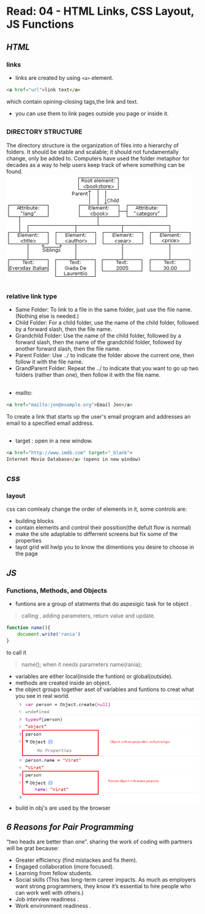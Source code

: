 # Read: 04 - HTML Links, CSS Layout, JS Functions
<link href="style.css">

## *HTML*

### **links**
- links are created by using ```<a>``` element.
```html
<a href="url">link text</a>
```
which contain opining-closing tags,the link and text.
-  you can use them to link pages outside you page or inside it.
## 
### **DIRECTORY STRUCTURE**
The directory structure is the organization of files into a hierarchy of folders. It should be stable and scalable; it should not fundamentally change, only be added to. Computers have used the folder metaphor for decades as a way to help users keep track of where something can be found.
![img](img/nodetree.gif)
## 

### **relative link type**
- Same Folder:
To link to a file in the same folder, just use the file
name. (Nothing else is needed.)
- Child Folder:
For a child folder, use the name of the child folder,
followed by a forward slash, then the file name.
- Grandchild Folder:
Use the name of the child folder, followed by a
forward slash, then the name of the grandchild
folder, followed by another forward slash, then the
file name.
- Parent Folder:
Use ../ to indicate the folder above the current one,
then follow it with the file name.
- GrandParent Folder:
Repeat the ../ to indicate that you want to go up
two folders (rather than one), then follow it with the
file name.
## 
- mailto: 
``` html
<a href="mailto:jon@example.org">Email Jon</a>
```
To create a link that starts up
the user's email program and
addresses an email to a specified
email address.
## 
- target : open in a
new window.
``` html
<a href="http://www.imdb.com" target="_blank">
Internet Movie Database</a> (opens in new window) 
```
## *css*
### **layout**
css can comlealy change the order of elements in it, some controls are:
- building blocks
- contain elements and control their possition(the defult flow is normal)
- make the site adaptable to differrent screens but fix some of the properties
- layot grid will hwlp you to know the dimentions you desire to choose in the page

## *JS*

### **Functions, Methods, and Objects**
- funtions are a group of statments that do aspesigic task for te object .
> calling , adding parameters, return value and update.
``` javascript
function name(){
    document.write('rania')
}
```
to call it 
> name();
when it needs parameters
> name(rania);
- variables are either local(inside the funtion) or global(outside).
- methods are created inside an object.
- the object groups together aset of variables and funtions to creat what you see in real world.
![img](img/objects.png)
- build in obj's are used by the browser

## *6 Reasons for Pair Programming*
“two heads are better than one”. sharing the work of coding with partners will be grat because:
- Greater efficiency (find mistackes and fix them).
- Engaged collaboration (more focused).
- Learning from fellow students.
-  Social skills (This has long-term career impacts. As much as employers want strong programmers, they know it’s essential to hire people who can work well with others.)
-  Job interview readiness .
- Work environment readiness .

